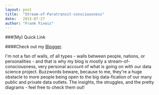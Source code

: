 ```yaml
---
layout: post
title:  "Stream-of-Paratransit-consciousness"
date:   2015-07-27
author: "Frank Fineis"
---
```


###(My) Quick Link

####Check out my [Blogger](http://bigdillingeranalytics.blogspot.com/). 

I'm not a fan of walls, of all types - walls between people, nations, or personalities - and that is why my blog is mostly a stream-of-consciousness, very personal account of what is going on with our data science project. Buzzwords beware, because to me, they're a huge obstacle to more people being open to the big data-fication of our many public and private data outlets. The insights, the struggles, and the pretty diagrams - feel free to check them out! 
